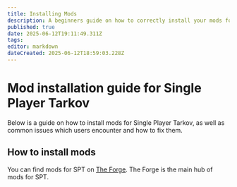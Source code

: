 ```yaml
---
title: Installing Mods
description: A beginners guide on how to correctly install your mods for Single Player Tarkov.
published: true
date: 2025-06-12T19:11:49.311Z
tags: 
editor: markdown
dateCreated: 2025-06-12T18:59:03.228Z
---
```


# Mod installation guide for Single Player Tarkov
Below is a guide on how to install mods for Single Player Tarkov, as well as common issues which users encounter and how to fix them.

## How to install mods
You can find mods for SPT on [The Forge](https://forge.sp-tarkov.com/). The Forge is the main hub of mods for SPT.